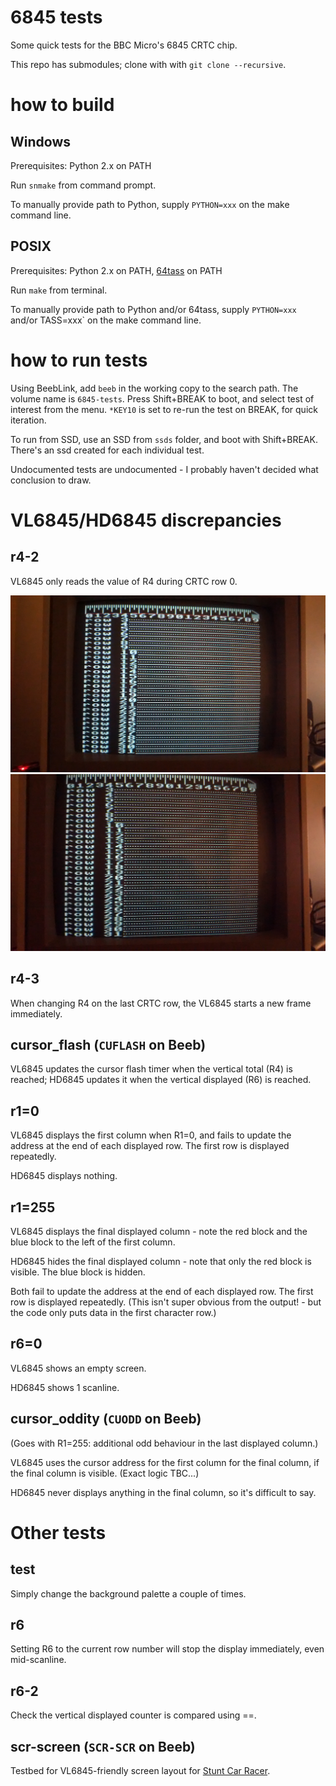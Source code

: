 # 6845 tests

Some quick tests for the BBC Micro's 6845 CRTC chip.

This repo has submodules; clone with with `git clone --recursive`.

# how to build

## Windows

Prerequisites: Python 2.x on PATH

Run `snmake` from command prompt.

To manually provide path to Python, supply `PYTHON=xxx` on the make
command line.

## POSIX

Prerequisites: Python 2.x on PATH,
[64tass](https://sourceforge.net/projects/tass64/) on PATH

Run `make` from terminal.

To manually provide path to Python and/or 64tass, supply `PYTHON=xxx`
and/or TASS=xxx` on the make command line.

# how to run tests

Using BeebLink, add `beeb` in the working copy to the search path. The
volume name is `6845-tests`. Press Shift+BREAK to boot, and select
test of interest from the menu. `*KEY10` is set to re-run the test on
BREAK, for quick iteration.

To run from SSD, use an SSD from `ssds` folder, and boot with
Shift+BREAK. There's an ssd created for each individual test.

Undocumented tests are undocumented - I probably haven't decided what
conclusion to draw.

# VL6845/HD6845 discrepancies

## r4-2 ##

VL6845 only reads the value of R4 during CRTC row 0.

<img src="pics/VL6845/r4-2.jpg">
<img src="pics/HD6845/r4-2.jpg">

## r4-3 ##

When changing R4 on the last CRTC row, the VL6845 starts a new frame
immediately.

## cursor_flash (`CUFLASH` on Beeb) ##

VL6845 updates the cursor flash timer when the vertical total (R4) is
reached; HD6845 updates it when the vertical displayed (R6) is
reached.

## r1=0 ##

VL6845 displays the first column when R1=0, and fails to update the
address at the end of each displayed row. The first row is displayed
repeatedly.

HD6845 displays nothing.

## r1=255

VL6845 displays the final displayed column - note the red block and
the blue block to the left of the first column.

HD6845 hides the final displayed column - note that only the red block
is visible. The blue block is hidden.

Both fail to update the address at the end of each displayed row. The
first row is displayed repeatedly. (This isn't super obvious from the
output! - but the code only puts data in the first character row.)

## r6=0

VL6845 shows an empty screen.

HD6845 shows 1 scanline.

## cursor_oddity (`CUODD` on Beeb)

(Goes with R1=255: additional odd behaviour in the last displayed
column.)

VL6845 uses the cursor address for the first column for the final
column, if the final column is visible. (Exact logic TBC...)

HD6845 never displays anything in the final column, so it's difficult
to say.

# Other tests

## test ##

Simply change the background palette a couple of times.

## r6 ##

Setting R6 to the current row number will stop the display
immediately, even mid-scanline.

## r6-2 ##

Check the vertical displayed counter is compared using ==.

## scr-screen (`SCR-SCR` on Beeb) ##

Testbed for VL6845-friendly screen layout for
[Stunt Car Racer](https://github.com/kieranhj/scr-beeb).
